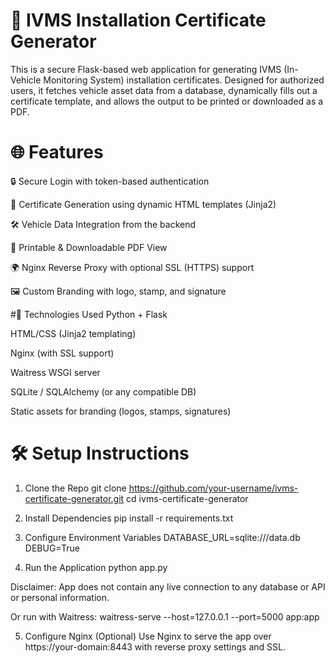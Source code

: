 # 🚗 IVMS Installation Certificate Generator
This is a secure Flask-based web application for generating IVMS (In-Vehicle Monitoring System) installation certificates. Designed for authorized users, it fetches vehicle asset data from a database, dynamically fills out a certificate template, and allows the output to be printed or downloaded as a PDF.

# 🌐 Features
🔒 Secure Login with token-based authentication

🧾 Certificate Generation using dynamic HTML templates (Jinja2)

🛠️ Vehicle Data Integration from the backend

📄 Printable & Downloadable PDF View

🌍 Nginx Reverse Proxy with optional SSL (HTTPS) support

🖼️ Custom Branding with logo, stamp, and signature


#🚀 Technologies Used
Python + Flask

HTML/CSS (Jinja2 templating)

Nginx (with SSL support)

Waitress WSGI server

SQLite / SQLAlchemy (or any compatible DB)

Static assets for branding (logos, stamps, signatures)

# 🛠️ Setup Instructions
1. Clone the Repo
git clone https://github.com/your-username/ivms-certificate-generator.git
cd ivms-certificate-generator


2. Install Dependencies
pip install -r requirements.txt

3. Configure Environment Variables
DATABASE_URL=sqlite:///data.db
DEBUG=True

4. Run the Application
python app.py


Disclaimer: App does not contain any live connection to any database or API or personal information.

Or run with Waitress:
waitress-serve --host=127.0.0.1 --port=5000 app:app

5. Configure Nginx (Optional)
Use Nginx to serve the app over https://your-domain:8443 with reverse proxy settings and SSL.
